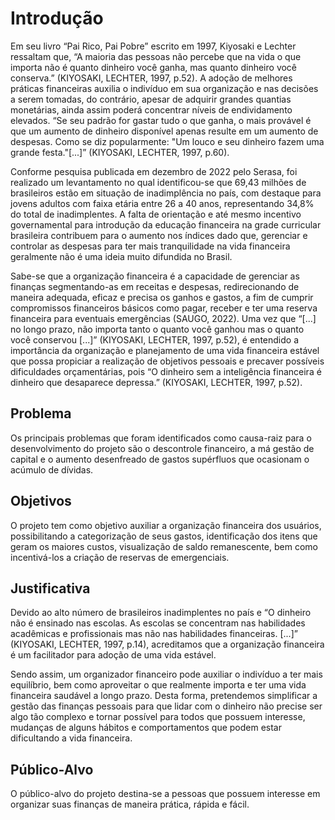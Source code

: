 # Introdução

Em seu livro “Pai Rico, Pai Pobre” escrito em 1997, Kiyosaki e Lechter ressaltam que, “A maioria das pessoas não percebe que na vida o que importa não é quanto dinheiro você ganha, mas quanto dinheiro você conserva.” (KIYOSAKI, LECHTER, 1997, p.52). A adoção de melhores práticas financeiras auxilia o indivíduo em sua organização e nas decisões a serem tomadas, do contrário, apesar de adquirir grandes quantias monetárias, ainda assim poderá concentrar níveis de endividamento elevados. “Se seu padrão for gastar tudo o que ganha, o mais provável é que um aumento de dinheiro disponível apenas resulte em um aumento de despesas. Como se diz popularmente: "Um louco e seu dinheiro fazem uma grande festa."[...]” (KIYOSAKI, LECHTER, 1997, p.60).

Conforme pesquisa publicada em dezembro de 2022 pelo Serasa, foi realizado um levantamento no qual identificou-se que 69,43 milhões de brasileiros estão em situação de inadimplência no país, com destaque para jovens adultos com faixa etária entre 26 a 40 anos, representando 34,8% do total de inadimplentes. A falta de orientação e até mesmo incentivo governamental para introdução da educação financeira na grade curricular brasileira contribuem para o aumento nos índices dado que, gerenciar e controlar as despesas para ter mais tranquilidade na vida financeira geralmente não é uma ideia muito difundida no Brasil.

Sabe-se que a organização financeira é a capacidade de gerenciar as finanças segmentando-as em receitas e despesas, redirecionando de maneira adequada, eficaz e precisa os ganhos e gastos, a fim de cumprir compromissos financeiros básicos como pagar, receber e ter uma reserva financeira para eventuais emergências (SAUGO, 2022). Uma vez que “[...] no longo prazo, não importa tanto o quanto você ganhou mas o quanto você conservou [...]” (KIYOSAKI, LECHTER, 1997, p.52), é entendido a importância da organização e planejamento de uma vida financeira estável que possa propiciar a realização de objetivos pessoais e precaver possíveis dificuldades orçamentárias, pois “O dinheiro sem a inteligência financeira é dinheiro que desaparece depressa.” (KIYOSAKI, LECHTER, 1997, p.52).

## Problema

Os principais problemas que foram identificados como causa-raiz para o desenvolvimento do projeto são o descontrole financeiro, a má gestão de capital e o aumento desenfreado de gastos supérfluos que ocasionam o acúmulo de dívidas.

## Objetivos

O projeto tem como objetivo auxiliar a organização financeira dos usuários, possibilitando a categorização de seus gastos, identificação dos itens que geram os maiores custos, visualização de saldo remanescente, bem como incentivá-los a criação de reservas de emergenciais.

## Justificativa

Devido ao alto número de brasileiros inadimplentes no país e “O dinheiro não é ensinado nas escolas. As escolas se concentram nas habilidades acadêmicas e profissionais mas não nas habilidades financeiras. [...]” (KIYOSAKI, LECHTER, 1997, p.14), acreditamos que a organização financeira é um facilitador para adoção de uma vida estável.

Sendo assim, um organizador financeiro pode auxiliar o indivíduo a ter mais equilíbrio, bem como aproveitar o que realmente importa e ter uma vida financeira saudável a longo prazo. Desta forma, pretendemos simplificar a gestão das finanças pessoais para que lidar com o dinheiro não precise ser algo tão complexo e tornar possível para todos que possuem interesse, mudanças de alguns hábitos e comportamentos que podem estar dificultando a vida financeira.

## Público-Alvo

O público-alvo do projeto destina-se a pessoas que possuem interesse em organizar suas finanças de maneira prática, rápida e fácil.
